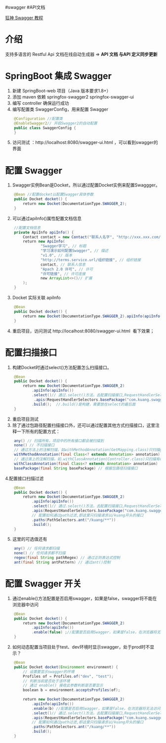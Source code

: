#swagger #API文档

[狂神 Swagger 教程](https://mp.weixin.qq.com/s/0-c0MAgtyOeKx6qzmdUG0w)

# 介绍
支持多语言的 Restful Api 文档在线自动生成器 => **API 文档 与API 定义同步更新**

# SpringBoot 集成 Swagger

1. 新建 SpringBoot-web 项目（Java 版本要求1.8+）
2. 添加 maven 依赖
	springfox-swagger2
	springfox-swagger-ui
3. 编写 controller 确保运行成功
4. 编写配置类 SwaggerConfig，用来配置 Swagger
```java
	@Configuration //配置类  
	@EnableSwagger2// 开启Swagger2的自动配置  
	public class SwaggerConfig {    
	}
```
5. 访问测试 ：http://localhost:8080/swagger-ui.html ，可以看到swagger的界面

# 配置 Swagger 

1. Swagger实例Bean是Docket，所以通过配置Docket实例来配置Swaggger。
```java
	@Bean //配置docket以配置Swagger具体参数  
	public Docket docket() {  
	    return new Docket(DocumentationType.SWAGGER_2);  
	}
```

2. 可以通过apiInfo()属性配置文档信息
```java
	//配置文档信息  
	private ApiInfo apiInfo() {  
	    Contact contact = new Contact("联系人名字", "http://xxx.xxx.com/联系人访  问链接", "联系人邮箱");  
	    return new ApiInfo(  
	            "Swagger学习", // 标题  
	            "学习演示如何配置Swagger", // 描述  
	            "v1.0", // 版本  
	            "http://terms.service.url/组织链接", // 组织链接  
	            contact, // 联系人信息  
	            "Apach 2.0 许可", // 许可  
	            "许可链接", // 许可连接  
	            new ArrayList<>()// 扩展  
	    );  
	}
```

3. Docket 实际关联 apiInfo
```java
	@Bean  
	public Docket docket() {  
	    return new Docket(DocumentationType.SWAGGER_2).apiInfo(apiInfo());  
	}
```

4. 重启项目，访问测试 http://localhost:8080/swagger-ui.html  看下效果；

# 配置扫描接口

1. 构建Docket时通过select()方法配置怎么扫描接口。
```java
	@Bean  
	public Docket docket() {  
	    return new Docket(DocumentationType.SWAGGER_2)  
	        .apiInfo(apiInfo())  
	        .select()// 通过.select()方法，去配置扫描接口,RequestHandlerSelectors配置如何扫描接口  
	         .apis(RequestHandlerSelectors.basePackage("com.kuang.swagger.controller"))  
	        .build();  //.build()是构建，需要放在select的最后面
	}
```

2. 重启项目测试
3. 除了通过包路径配置扫描接口外，还可以通过配置其他方式扫描接口，这里注释一下所有的配置方式：
```java
	any() // 扫描所有，项目中的所有接口都会被扫描到  
	none() // 不扫描接口  
	// 通过方法上的注解扫描，如withMethodAnnotation(GetMapping.class)只扫描get请求  
	withMethodAnnotation(final Class<? extends Annotation> annotation)  
	// 通过类上的注解扫描，如.withClassAnnotation(Controller.class)只扫描有controller注解的类中的接口  
	withClassAnnotation(final Class<? extends Annotation> annotation)  
	basePackage(final String basePackage) // 根据包路径扫描接口
```

4.配置接口扫描过滤
```java
	@Bean  
	public Docket docket() {  
	    return new Docket(DocumentationType.SWAGGER_2)  
	        .apiInfo(apiInfo())  
	        .select()// 通过.select()方法，去配置扫描接口,RequestHandlerSelectors配置如何扫描接口  
	        .apis(RequestHandlerSelectors.basePackage("com.kuang.swagger.controller"))  
	        // 配置如何通过path过滤,即这里只扫描请求以/kuang开头的接口  
	        .paths(PathSelectors.ant("/kuang/**"))  
	        .build();  
	}
```

5. 这里的可选值还有
```java
	any() // 任何请求都扫描  
	none() // 任何请求都不扫描  
	regex(final String pathRegex) // 通过正则表达式控制  
	ant(final String antPattern) // 通过ant()控制
```

# 配置 Swagger 开关

1. 通过enable()方法配置是否启用swagger，如果是false，swagger将不能在浏览器中访问
```java
	@Bean  
	public Docket docket() {  
	    return new Docket(DocumentationType.SWAGGER_2)  
	        .apiInfo(apiInfo())  
	        .enable(false) ;//配置是否启用Swagger，如果是false，在浏览器将无法访问  
	}
```

2. 如何动态配置当项目处于test、dev环境时显示swagger，处于prod时不显示？
```java
	@Bean  
	public Docket docket(Environment environment) {  
	    // 设置要显示swagger的环境  
	    Profiles of = Profiles.of("dev", "test");  
	    // 判断当前是否处于该环境  
	    // 通过 enable() 接收此参数判断是否要显示  
	    boolean b = environment.acceptsProfiles(of);  
	      
	    return new Docket(DocumentationType.SWAGGER_2)  
	        .apiInfo(apiInfo())  
	        .enable(b) //配置是否启用Swagger，如果是false，在浏览器将无法访问  
	        .select()// 通过.select()方法，去配置扫描接口,RequestHandlerSelectors配置如何扫描接口  
	        .apis(RequestHandlerSelectors.basePackage("com.kuang.swagger.controller"))  
	        // 配置如何通过path过滤,即这里只扫描请求以/kuang开头的接口  
	        .paths(PathSelectors.ant("/kuang/**"))  
	        .build();  
	}
```
